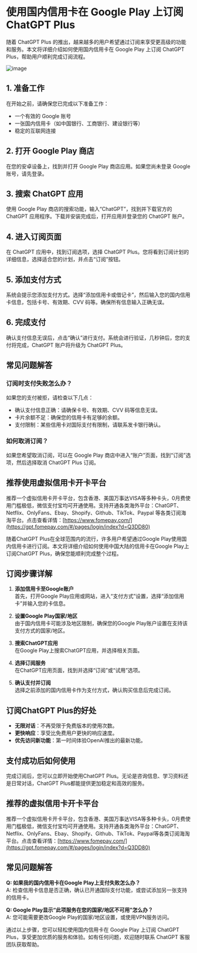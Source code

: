 # 使用国内信用卡在 Google Play 上订阅 ChatGPT Plus

随着 ChatGPT Plus 的推出，越来越多的用户希望通过订阅来享受更高级的功能和服务。本文将详细介绍如何使用国内信用卡在 Google Play 上订阅 ChatGPT Plus，帮助用户顺利完成订阅流程。

![image](https://github.com/mariopalomo329/ChatGPT/assets/169753159/8effd847-c09d-4623-84b6-cbca2324375e)

## 1. 准备工作

在开始之前，请确保您已完成以下准备工作：
- 一个有效的 Google 账号
- 一张国内信用卡（如中国银行、工商银行、建设银行等）
- 稳定的互联网连接

## 2. 打开 Google Play 商店

在您的安卓设备上，找到并打开 Google Play 商店应用。如果您尚未登录 Google 账号，请先登录。

## 3. 搜索 ChatGPT 应用

使用 Google Play 商店的搜索功能，输入“ChatGPT”，找到并下载官方的 ChatGPT 应用程序。下载并安装完成后，打开应用并登录您的 ChatGPT 账户。

## 4. 进入订阅页面

在 ChatGPT 应用中，找到订阅选项，选择 ChatGPT Plus。您将看到订阅计划的详细信息，选择适合您的计划，并点击“订阅”按钮。

## 5. 添加支付方式

系统会提示您添加支付方式。选择“添加信用卡或借记卡”，然后输入您的国内信用卡信息，包括卡号、有效期、CVV 码等。确保所有信息输入正确无误。

## 6. 完成支付

确认支付信息无误后，点击“确认”进行支付。系统会进行验证，几秒钟后，您的支付将完成，ChatGPT 账户将升级为 ChatGPT Plus。

## 常见问题解答

### 订阅时支付失败怎么办？

如果您的支付被拒，请检查以下几点：
- 确认支付信息正确：请确保卡号、有效期、CVV 码等信息无误。
- 卡片余额不足：确保您的信用卡有足够的余额。
- 支付限制：某些信用卡对国际支付有限制，请联系发卡银行确认。

### 如何取消订阅？

如果您希望取消订阅，可以在 Google Play 商店中进入“账户”页面，找到“订阅”选项，然后选择取消 ChatGPT Plus 订阅。

## 推荐使用虚拟信用卡开卡平台

推荐一个虚拟信用卡开卡平台，包含香港、美国万事达VISA等多种卡头，0月费使用门槛极低，微信支付宝均可开通使用。支持开通各类海外平台：ChatGPT、Netflix、OnlyFans、Ebay、Shopify、Github、TikTok、Paypal 等各类订阅海淘平台。点击查看详情：[https://www.fomepay.com/](https://gpt.fomepay.com/#/pages/login/index?d=Q3DD80)


随着ChatGPT Plus在全球范围内的流行，许多用户希望通过Google Play使用国内信用卡进行订阅。本文将详细介绍如何使用中国大陆的信用卡在Google Play上订阅ChatGPT Plus，确保您能顺利完成整个过程。

## **订阅步骤详解**

1. **添加信用卡至Google账户**  
   首先，打开Google Play应用或网站，进入“支付方式”设置，选择“添加信用卡”并输入您的卡信息。

2. **设置Google Play国家/地区**  
   由于国内信用卡可能涉及地区限制，确保您的Google Play账户设置在支持该支付方式的国家/地区。

3. **搜索ChatGPT应用**  
   在Google Play上搜索ChatGPT应用，并选择相关页面。

4. **选择订阅服务**  
   在ChatGPT应用页面，找到并选择“订阅”或“试用”选项。

5. **确认支付并订阅**  
   选择之前添加的国内信用卡作为支付方式，确认购买信息后完成订阅。

## **订阅ChatGPT Plus的好处**

- **无限对话**：不再受限于免费版本的使用次数。
- **更快响应**：享受比免费用户更快的响应速度。
- **优先访问新功能**：第一时间体验OpenAI推出的最新功能。

## **支付成功后如何使用**

完成订阅后，您可以立即开始使用ChatGPT Plus。无论是咨询信息、学习资料还是日常对话，ChatGPT Plus都能提供更加稳定和高效的服务。

## **推荐的虚拟信用卡开卡平台**

推荐一个虚拟信用卡开卡平台，包含香港、美国万事达VISA等多种卡头，0月费使用门槛极低，微信支付宝均可开通使用。支持开通各类海外平台：ChatGPT、Netflix、OnlyFans、Ebay、Shopify、Github、TikTok、Paypal等各类订阅海淘平台。点击查看详情：[https://www.fomepay.com/](https://gpt.fomepay.com/#/pages/login/index?d=Q3DD80)

## **常见问题解答**

**Q: 如果我的国内信用卡在Google Play上支付失败怎么办？**  
A: 检查信用卡信息是否正确，确认已开通国际支付功能，或尝试添加另一张支持的信用卡。

**Q: Google Play显示“此项服务在您的国家/地区不可用”怎么办？**  
A: 您可能需要更改Google Play的国家/地区设置，或使用VPN服务访问。


通过以上步骤，您可以轻松使用国内信用卡在 Google Play 上订阅 ChatGPT Plus，享受更加优质的服务和体验。如有任何问题，欢迎随时联系 ChatGPT 客服团队获取帮助。




